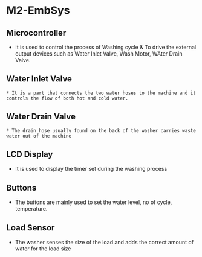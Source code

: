 # M2-EmbSys






##  Microcontroller
   * It is used to control the process of Washing cycle & To drive the external output devices such as Water Inlet Valve, Wash Motor, WAter Drain Valve.

##  Water Inlet Valve 
    * It is a part that connects the two water hoses to the machine and it controls the flow of both hot and cold water.

##  Water Drain Valve
    * The drain hose usually found on the back of the washer carries waste water out of the machine

## LCD Display
   * It is used to display the timer set during the washing process

## Buttons 
   * The buttons are mainly used to set the water level, no of cycle, temperature.

## Load Sensor
   * The washer senses the size of the load and adds the correct amount of water for the load size
